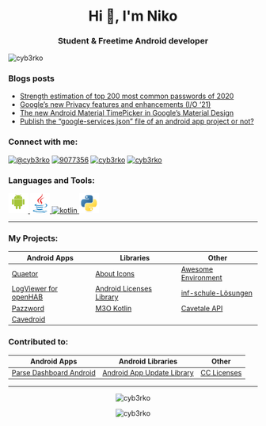 <h1 align="center">Hi 👋, I'm Niko</h1>
<h3 align="center">Student & Freetime Android developer</h3>

<p align="left"> <img src="https://komarev.com/ghpvc/?username=cyb3rko&label=Profile%20views&color=0e75b6&style=flat" alt="cyb3rko" /> </p>

### Blogs posts
<!-- BLOG-POST-LIST:START -->
- [Strength estimation of top 200 most common passwords of 2020](https://cyb3rko.medium.com/strength-estimation-of-top-200-most-common-passwords-of-2020-8c25ba661e4b?source=rss-3c4b9744f515------2)
- [Google’s new Privacy features and enhancements &lpar;I/O ‘21&rpar;](https://cyb3rko.medium.com/googles-new-privacy-features-and-enhancements-i-o-21-1928bc031735?source=rss-3c4b9744f515------2)
- [The new Android Material TimePicker in Google’s Material Design](https://cyb3rko.medium.com/the-new-android-material-timepicker-in-googles-material-design-44a9a4db8c45?source=rss-3c4b9744f515------2)
- [Publish the “google-services.json” file of an android app project or not?](https://cyb3rko.medium.com/publish-the-google-services-json-file-of-an-android-app-project-or-not-1951fb555b26?source=rss-3c4b9744f515------2)
<!-- BLOG-POST-LIST:END -->

<h3 align="left">Connect with me:</h3>
<p align="left">
  <a href="https://medium.com/@cyb3rko" target="blank"><img align="center" src="https://raw.githubusercontent.com/rahuldkjain/github-profile-readme-generator/master/src/images/icons/Social/medium.svg" alt="@cyb3rko" height="30" width="40" /></a>
<a href="https://stackoverflow.com/users/9077356" target="blank"><img align="center" src="https://raw.githubusercontent.com/rahuldkjain/github-profile-readme-generator/master/src/images/icons/Social/stack-overflow.svg" alt="9077356" height="30" width="40" /></a>
<a href="https://instagram.com/cyb3rko" target="blank"><img align="center" src="https://raw.githubusercontent.com/rahuldkjain/github-profile-readme-generator/master/src/images/icons/Social/instagram.svg" alt="cyb3rko" height="30" width="40" /></a>
<a href="https://www.youtube.com/c/cyb3rko" target="blank"><img align="center" src="https://raw.githubusercontent.com/rahuldkjain/github-profile-readme-generator/master/src/images/icons/Social/youtube.svg" alt="cyb3rko" height="30" width="40" /></a>
</p>

<h3 align="left">Languages and Tools:</h3>
<p align="left"> <a href="https://developer.android.com" target="_blank"> <img src="https://raw.githubusercontent.com/devicons/devicon/master/icons/android/android-original-wordmark.svg" alt="android" width="40" height="40"/> </a> <a href="https://www.java.com" target="_blank"> <img src="https://raw.githubusercontent.com/devicons/devicon/master/icons/java/java-original.svg" alt="java" width="40" height="40"/> </a> <a href="https://kotlinlang.org" target="_blank"> <img src="https://www.vectorlogo.zone/logos/kotlinlang/kotlinlang-icon.svg" alt="kotlin" width="40" height="40"/> </a> <a href="https://www.python.org" target="_blank"> <img src="https://raw.githubusercontent.com/devicons/devicon/master/icons/python/python-original.svg" alt="python" width="40" height="40"/> </a> </p>

---

### My Projects:

| Android Apps | Libraries | Other |
|--------------|-------------------|-------|
| [Quaetor](https://github.com/cyb3rko/quaetor-public) | [About Icons](https://github.com/cyb3rko/about-icons) | [Awesome Environment](https://github.com/cyb3rko/awesome-environment) |
| [LogViewer for openHAB](https://github.com/cyb3rko/logviewer-for-openhab-app) | [Android Licenses Library](https://github.com/cyb3rko/android-licenses-library) | [inf-schule-Lösungen](https://github.com/cyb3rko/inf-schule-loesungen) |
| [Pazzword](https://github.com/cyb3rko/pazzword) | [M3O Kotlin](https://github.com/cyb3rko/m3o-kotlin) | [Cavetale API](https://github.com/cyb3rko/cavetale-api) |
| [Cavedroid](https://github.com/cyb3rko/cavedroid) | | |

### Contributed to:

| Android Apps | Android Libraries | Other |
|--------------|-------------------|-------|
| [Parse Dashboard Android](https://github.com/bitterbit/Parse-Dashboard-Android) | [Android App Update Library](https://github.com/Piashsarker/AndroidAppUpdateLibrary) | [CC Licenses](https://github.com/santisoler/cc-licenses) |

---

<p align="center"> <img src="https://github-readme-stats.vercel.app/api/top-langs?username=cyb3rko&show_icons=true&locale=en&layout=compact" alt="cyb3rko" /></p>
<p align="center"> <img src=https://github-readme-stats.vercel.app/api?username=cyb3rko&show_icons=true alt=cyb3rko /> </p>
